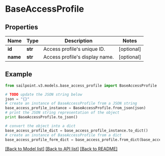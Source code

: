 # BaseAccessProfile


## Properties

Name | Type | Description | Notes
------------ | ------------- | ------------- | -------------
**id** | **str** | Access profile&#39;s unique ID. | [optional] 
**name** | **str** | Access profile&#39;s display name. | [optional] 

## Example

```python
from sailpoint.v3.models.base_access_profile import BaseAccessProfile

# TODO update the JSON string below
json = "{}"
# create an instance of BaseAccessProfile from a JSON string
base_access_profile_instance = BaseAccessProfile.from_json(json)
# print the JSON string representation of the object
print BaseAccessProfile.to_json()

# convert the object into a dict
base_access_profile_dict = base_access_profile_instance.to_dict()
# create an instance of BaseAccessProfile from a dict
base_access_profile_form_dict = base_access_profile.from_dict(base_access_profile_dict)
```
[[Back to Model list]](../README.md#documentation-for-models) [[Back to API list]](../README.md#documentation-for-api-endpoints) [[Back to README]](../README.md)


